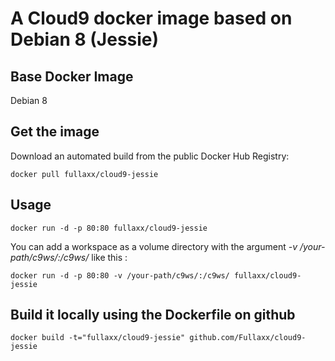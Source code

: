 # A Cloud9 docker image based on Debian 8 (Jessie)

## Base Docker Image
Debian 8

## Get the image

Download an automated build from the public Docker Hub Registry:

    docker pull fullaxx/cloud9-jessie

## Usage

    docker run -d -p 80:80 fullaxx/cloud9-jessie

You can add a workspace as a volume directory with the argument *-v /your-path/c9ws/:/c9ws/* like this :

    docker run -d -p 80:80 -v /your-path/c9ws/:/c9ws/ fullaxx/cloud9-jessie

## Build it locally using the Dockerfile on github

    docker build -t="fullaxx/cloud9-jessie" github.com/Fullaxx/cloud9-jessie
